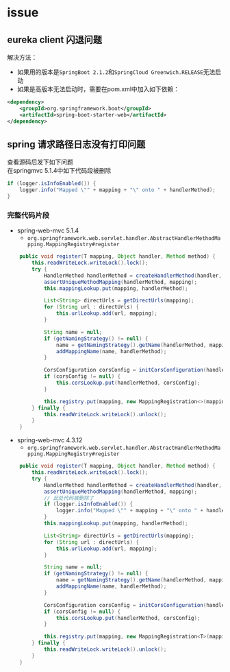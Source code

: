 
# issue

## eureka client 闪退问题

解决方法：

- 如果用的版本是`SpringBoot 2.1.2`和`SpringCloud Greenwich.RELEASE`无法启动
- 如果是高版本无法启动时，需要在pom.xml中加入如下依赖：

```xml
<dependency>
    <groupId>org.springframework.boot</groupId>
    <artifactId>spring-boot-starter-web</artifactId>
</dependency>
```

## spring 请求路径日志没有打印问题

查看源码后发下如下问题  
在springmvc 5.1.4中如下代码段被删除

```java
if (logger.isInfoEnabled()) {
    logger.info("Mapped \"" + mapping + "\" onto " + handlerMethod);
}
```

### 完整代码片段

- spring-web-mvc 5.1.4
  - `org.springframework.web.servlet.handler.AbstractHandlerMethodMapping.MappingRegistry#register`

```java
    public void register(T mapping, Object handler, Method method) {
        this.readWriteLock.writeLock().lock();
        try {
            HandlerMethod handlerMethod = createHandlerMethod(handler, method);
            assertUniqueMethodMapping(handlerMethod, mapping);
            this.mappingLookup.put(mapping, handlerMethod);

            List<String> directUrls = getDirectUrls(mapping);
            for (String url : directUrls) {
                this.urlLookup.add(url, mapping);
            }

            String name = null;
            if (getNamingStrategy() != null) {
                name = getNamingStrategy().getName(handlerMethod, mapping);
                addMappingName(name, handlerMethod);
            }

            CorsConfiguration corsConfig = initCorsConfiguration(handler, method, mapping);
            if (corsConfig != null) {
                this.corsLookup.put(handlerMethod, corsConfig);
            }

            this.registry.put(mapping, new MappingRegistration<>(mapping, handlerMethod, directUrls, name));
        } finally {
            this.readWriteLock.writeLock().unlock();
        }
    }
```

- spring-web-mvc 4.3.12
  - `org.springframework.web.servlet.handler.AbstractHandlerMethodMapping.MappingRegistry#register`

```java
    public void register(T mapping, Object handler, Method method) {
        this.readWriteLock.writeLock().lock();
        try {
            HandlerMethod handlerMethod = createHandlerMethod(handler, method);
            assertUniqueMethodMapping(handlerMethod, mapping);
            // 此处代码被删除了
            if (logger.isInfoEnabled()) {
                logger.info("Mapped \"" + mapping + "\" onto " + handlerMethod);
            }
            this.mappingLookup.put(mapping, handlerMethod);

            List<String> directUrls = getDirectUrls(mapping);
            for (String url : directUrls) {
                this.urlLookup.add(url, mapping);
            }

            String name = null;
            if (getNamingStrategy() != null) {
                name = getNamingStrategy().getName(handlerMethod, mapping);
                addMappingName(name, handlerMethod);
            }

            CorsConfiguration corsConfig = initCorsConfiguration(handler, method, mapping);
            if (corsConfig != null) {
                this.corsLookup.put(handlerMethod, corsConfig);
            }

            this.registry.put(mapping, new MappingRegistration<T>(mapping, handlerMethod, directUrls, name));
        } finally {
            this.readWriteLock.writeLock().unlock();
        }
    }

```